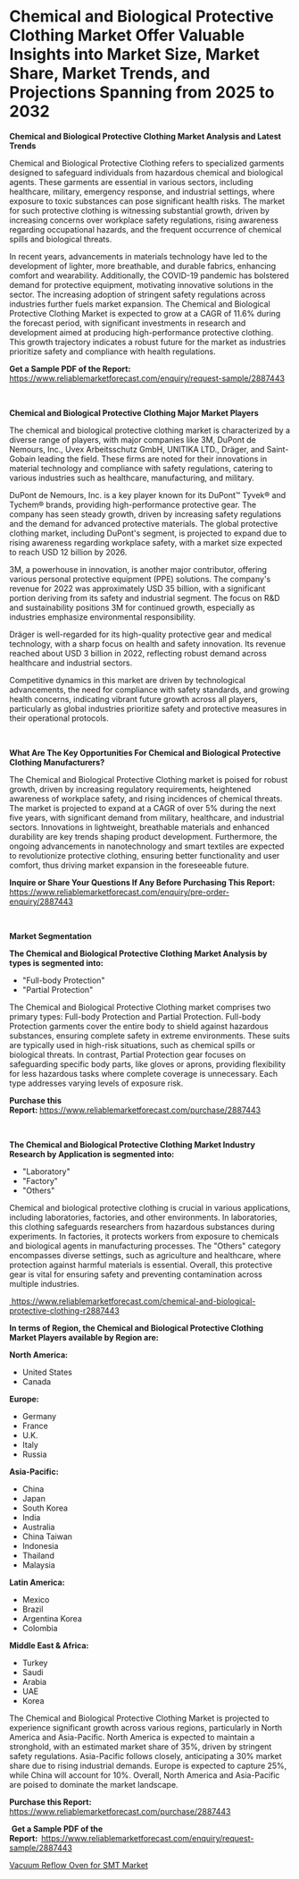 <p><h1>Chemical and Biological Protective Clothing Market Offer Valuable Insights into Market Size, Market Share, Market Trends, and Projections Spanning from 2025 to 2032</h1></p><p><strong>Chemical and Biological Protective Clothing Market Analysis and Latest Trends</strong></p>
<p><p>Chemical and Biological Protective Clothing refers to specialized garments designed to safeguard individuals from hazardous chemical and biological agents. These garments are essential in various sectors, including healthcare, military, emergency response, and industrial settings, where exposure to toxic substances can pose significant health risks. The market for such protective clothing is witnessing substantial growth, driven by increasing concerns over workplace safety regulations, rising awareness regarding occupational hazards, and the frequent occurrence of chemical spills and biological threats.</p><p>In recent years, advancements in materials technology have led to the development of lighter, more breathable, and durable fabrics, enhancing comfort and wearability. Additionally, the COVID-19 pandemic has bolstered demand for protective equipment, motivating innovative solutions in the sector. The increasing adoption of stringent safety regulations across industries further fuels market expansion. The Chemical and Biological Protective Clothing Market is expected to grow at a CAGR of 11.6% during the forecast period, with significant investments in research and development aimed at producing high-performance protective clothing. This growth trajectory indicates a robust future for the market as industries prioritize safety and compliance with health regulations.</p></p>
<p><strong>Get a Sample PDF of the Report:&nbsp;</strong> <a href="https://www.reliablemarketforecast.com/enquiry/request-sample/2887443?utm_campaign=2277&utm_medium=2&utm_source=Github&utm_content=ia&utm_term=14032025&utm_id=chemical-and-biological-protective-clothing">https://www.reliablemarketforecast.com/enquiry/request-sample/2887443</a></p>
<p>&nbsp;</p>
<p><strong>Chemical and Biological Protective Clothing Major Market Players</strong></p>
<p><p>The chemical and biological protective clothing market is characterized by a diverse range of players, with major companies like 3M, DuPont de Nemours, Inc., Uvex Arbeitsschutz GmbH, UNITIKA LTD., Dräger, and Saint-Gobain leading the field. These firms are noted for their innovations in material technology and compliance with safety regulations, catering to various industries such as healthcare, manufacturing, and military.</p><p>DuPont de Nemours, Inc. is a key player known for its DuPont™ Tyvek® and Tychem® brands, providing high-performance protective gear. The company has seen steady growth, driven by increasing safety regulations and the demand for advanced protective materials. The global protective clothing market, including DuPont's segment, is projected to expand due to rising awareness regarding workplace safety, with a market size expected to reach USD 12 billion by 2026.</p><p>3M, a powerhouse in innovation, is another major contributor, offering various personal protective equipment (PPE) solutions. The company's revenue for 2022 was approximately USD 35 billion, with a significant portion deriving from its safety and industrial segment. The focus on R&D and sustainability positions 3M for continued growth, especially as industries emphasize environmental responsibility.</p><p>Dräger is well-regarded for its high-quality protective gear and medical technology, with a sharp focus on health and safety innovation. Its revenue reached about USD 3 billion in 2022, reflecting robust demand across healthcare and industrial sectors.</p><p>Competitive dynamics in this market are driven by technological advancements, the need for compliance with safety standards, and growing health concerns, indicating vibrant future growth across all players, particularly as global industries prioritize safety and protective measures in their operational protocols.</p></p>
<p>&nbsp;</p>
<p><strong>What Are The Key Opportunities For Chemical and Biological Protective Clothing Manufacturers?</strong></p>
<p><p>The Chemical and Biological Protective Clothing market is poised for robust growth, driven by increasing regulatory requirements, heightened awareness of workplace safety, and rising incidences of chemical threats. The market is projected to expand at a CAGR of over 5% during the next five years, with significant demand from military, healthcare, and industrial sectors. Innovations in lightweight, breathable materials and enhanced durability are key trends shaping product development. Furthermore, the ongoing advancements in nanotechnology and smart textiles are expected to revolutionize protective clothing, ensuring better functionality and user comfort, thus driving market expansion in the foreseeable future.</p></p>
<p><strong>Inquire or Share Your Questions If Any Before Purchasing This Report:</strong> <a href="https://www.reliablemarketforecast.com/enquiry/pre-order-enquiry/2887443?utm_campaign=2277&utm_medium=2&utm_source=Github&utm_content=ia&utm_term=14032025&utm_id=chemical-and-biological-protective-clothing">https://www.reliablemarketforecast.com/enquiry/pre-order-enquiry/2887443</a></p>
<p>&nbsp;</p>
<p><strong>Market Segmentation</strong></p>
<p><strong>The Chemical and Biological Protective Clothing Market Analysis by types is segmented into:</strong></p>
<p><ul><li>"Full-body Protection"</li><li>"Partial Protection"</li></ul></p>
<p><p>The Chemical and Biological Protective Clothing market comprises two primary types: Full-body Protection and Partial Protection. Full-body Protection garments cover the entire body to shield against hazardous substances, ensuring complete safety in extreme environments. These suits are typically used in high-risk situations, such as chemical spills or biological threats. In contrast, Partial Protection gear focuses on safeguarding specific body parts, like gloves or aprons, providing flexibility for less hazardous tasks where complete coverage is unnecessary. Each type addresses varying levels of exposure risk.</p></p>
<p><strong>Purchase this Report:&nbsp;</strong><a href="https://www.reliablemarketforecast.com/purchase/2887443?utm_campaign=2277&utm_medium=2&utm_source=Github&utm_content=ia&utm_term=14032025&utm_id=chemical-and-biological-protective-clothing">https://www.reliablemarketforecast.com/purchase/2887443</a></p>
<p>&nbsp;</p>
<p><strong>The Chemical and Biological Protective Clothing Market Industry Research by Application is segmented into:</strong></p>
<p><ul><li>"Laboratory"</li><li>"Factory"</li><li>"Others"</li></ul></p>
<p><p>Chemical and biological protective clothing is crucial in various applications, including laboratories, factories, and other environments. In laboratories, this clothing safeguards researchers from hazardous substances during experiments. In factories, it protects workers from exposure to chemicals and biological agents in manufacturing processes. The "Others" category encompasses diverse settings, such as agriculture and healthcare, where protection against harmful materials is essential. Overall, this protective gear is vital for ensuring safety and preventing contamination across multiple industries.</p></p>
<p><a href="https://www.reliablemarketforecast.com/chemical-and-biological-protective-clothing-r2887443?utm_campaign=2277&utm_medium=2&utm_source=Github&utm_content=ia&utm_term=14032025&utm_id=chemical-and-biological-protective-clothing">&nbsp;https://www.reliablemarketforecast.com/chemical-and-biological-protective-clothing-r2887443</a></p>
<p><strong>In terms of Region, the Chemical and Biological Protective Clothing Market Players available by Region are:</strong></p>
<p>
    <p> <strong> North America: </strong>
        <ul>
            <li>United States</li>
            <li>Canada</li>
        </ul>
        </p> 
    <p> <strong> Europe: </strong>
        <ul>
            <li>Germany</li>
            <li>France</li>
            <li>U.K.</li>
            <li>Italy</li>
            <li>Russia</li>
        </ul>
        </p> 
    <p> <strong> Asia-Pacific: </strong>
        <ul>
            <li>China</li>
            <li>Japan</li>
            <li>South Korea</li>
            <li>India</li>
            <li>Australia</li>
            <li>China Taiwan</li>
            <li>Indonesia</li>
            <li>Thailand</li>
            <li>Malaysia</li>
        </ul>
        </p> 
    <p> <strong> Latin America: </strong>
        <ul>
            <li>Mexico</li>
            <li>Brazil</li>
            <li>Argentina Korea</li>
            <li>Colombia</li>
        </ul>
        </p> 
    <p> <strong> Middle East & Africa: </strong>
        <ul>
            <li>Turkey</li>
            <li>Saudi</li>
            <li>Arabia</li>
            <li>UAE</li>
            <li>Korea</li>
        </ul>
    </p>
    </p>
<p><p>The Chemical and Biological Protective Clothing Market is projected to experience significant growth across various regions, particularly in North America and Asia-Pacific. North America is expected to maintain a stronghold, with an estimated market share of 35%, driven by stringent safety regulations. Asia-Pacific follows closely, anticipating a 30% market share due to rising industrial demands. Europe is expected to capture 25%, while China will account for 10%. Overall, North America and Asia-Pacific are poised to dominate the market landscape.</p></p>
<p><strong>Purchase this Report: </strong><a href="https://www.reliablemarketforecast.com/purchase/2887443?utm_campaign=2277&utm_medium=2&utm_source=Github&utm_content=ia&utm_term=14032025&utm_id=chemical-and-biological-protective-clothing">https://www.reliablemarketforecast.com/purchase/2887443</a></p>
<p>&nbsp;<strong>Get a Sample PDF of the Report:&nbsp;&nbsp;</strong><a href="https://www.reliablemarketforecast.com/enquiry/request-sample/2887443?utm_campaign=2277&utm_medium=2&utm_source=Github&utm_content=ia&utm_term=14032025&utm_id=chemical-and-biological-protective-clothing">https://www.reliablemarketforecast.com/enquiry/request-sample/2887443</a></p>
<p><strong></strong></p>
<p><p><a href="https://github.com/DixieGrimes/Market-Research-Report-List-1/blob/main/vacuum-reflow-oven-for-smt-market.md?utm_campaign=2277&utm_medium=2&utm_source=Github&utm_content=ia&utm_term=14032025&utm_id=chemical-and-biological-protective-clothing">Vacuum Reflow Oven for SMT Market</a></p></p>